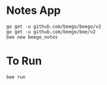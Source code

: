# Notes App

```
go get -u github.com/beego/beego/v2
go get -u github.com/beego/bee/v2
bee new beego_notes
```

# To Run

```
bee run
```